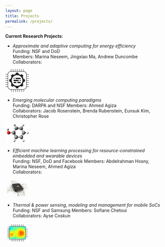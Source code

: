 ```yaml
---
layout: page
title: Projects
permalink: /projects/
---
```


**Current Research Projects**: 

* _Approximate and adaptive computing for energy efficiency_\
Funding: NSF and DoD\
Members: Marina Neseem, Jingxiao Ma, Andrew Duncombe \
Collaborators:

![](approx.png)


* _Emerging molecular computing paradigms_\
Funding: DARPA and NSF
Members: Ahmed Agiza\
Collaborators: Jacob Rosenstein, Brenda Rubenstein, Eunsuk Kim, Christopher Rose

![](chem.png)

* _Efficient machine learning processing for resource-constrained embedded and wearable devices_\
Funding: NSF, DoD and Facebook
Members: Abdelrahman Hosny, Marina Neseem, Ahmed Agiza\
Collaborators: 

![](AI.png)


* _Thermal & power sensing, modeling and management for mobile SoCs_\
Funding: NSF and Samsung
Members: Sofiane Chetoui\
Collaborators: Ayse Coskun

![](hotspot.png)
